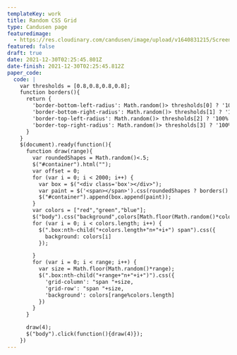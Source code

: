 ```yaml
---
templateKey: work
title: Random CSS Grid
type: Candusen page
featuredimage:
  - https://res.cloudinary.com/candusen/image/upload/v1640831215/Screen_Shot_2021-12-29_at_9.26.49_PM_p94xle.png
featured: false
draft: true
date: 2021-12-30T02:25:45.801Z
date-finish: 2021-12-30T02:25:45.812Z
paper_code:
  code: |
    var thresholds = [0.8,0.8,0.8,0.8];
    function borders(){
      return {
        'border-bottom-left-radius': Math.random()> thresholds[0] ? '100%' : 0,
        'border-bottom-right-radius': Math.random()> thresholds[1] ? '100%' : 0,
        'border-top-left-radius': Math.random()> thresholds[2] ? '100%' : 0,
        'border-top-right-radius': Math.random()> thresholds[3] ? '100%' : 0
      }
    }
    $(document).ready(function(){
      function draw(range){
        var roundedShapes = Math.random()<.5;
        $("#container").html("");
        var offset = 0;
        for (var i = 0; i < 2000; i++) {
          var box = $("<div class='box'></div>");
          var paint = $('<span></span>').css(roundedShapes ? borders() : {});
          $("#container").append(box.append(paint));
        }
        var colors = ["red","green","blue"];
        $("body").css("background",colors[Math.floor(Math.random()*colors.length)]);
        for (var i = 0; i < colors.length; i++) {
          $(".box:nth-child("+colors.length+"n+"+i+") span").css({
            background: colors[i]
          });

        }
        for (var i = 0; i < range; i++) {
          var size = Math.floor(Math.random()*range);
          $(".box:nth-child("+range+"n+"+i+")").css({
            'grid-column': "span "+size,
            'grid-row': "span "+size,
            'background': colors[range%colors.length]
          })
        }
      }

      draw(4);
      $("body").click(function(){draw(4)});
    })
---
```

<style>
body {
  margin: 0;
}
#container {
  display: grid;
  grid-template-columns: repeat(50,2vw);
  grid-template-rows: repeat(50,2vw);
  grid-auto-flow: dense;
}

.box {
  height: 0;
  padding-bottom: 100%;
  position: relative;
}

.box span {
  position: absolute;
  top: 0;
  left: 0;
  width: 100%;
  height: 100%;
}
</style>

<div id="container"></div>
